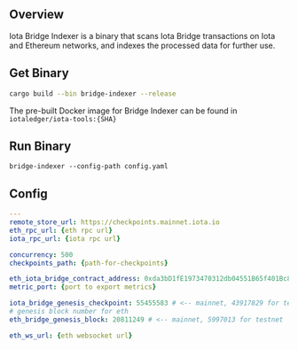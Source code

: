 ## Overview

Iota Bridge Indexer is a binary that scans Iota Bridge transactions on Iota and Ethereum networks, and indexes the processed data for further use.

## Get Binary

```bash
cargo build --bin bridge-indexer --release
```

The pre-built Docker image for Bridge Indexer can be found in `iotaledger/iota-tools:{SHA}`

## Run Binary

```
bridge-indexer --config-path config.yaml
```

## Config

```yaml
---
remote_store_url: https://checkpoints.mainnet.iota.io
eth_rpc_url: {eth rpc url}
iota_rpc_url: {iota rpc url}

concurrency: 500
checkpoints_path: {path-for-checkpoints}

eth_iota_bridge_contract_address: 0xda3bD1fE1973470312db04551B65f401Bc8a92fD # <-- mainnet, 0xAE68F87938439afEEDd6552B0E83D2CbC2473623 for testnet
metric_port: {port to export metrics}

iota_bridge_genesis_checkpoint: 55455583 # <-- mainnet, 43917829 for testnet
# genesis block number for eth
eth_bridge_genesis_block: 20811249 # <-- mainnet, 5997013 for testnet

eth_ws_url: {eth websocket url}
```
